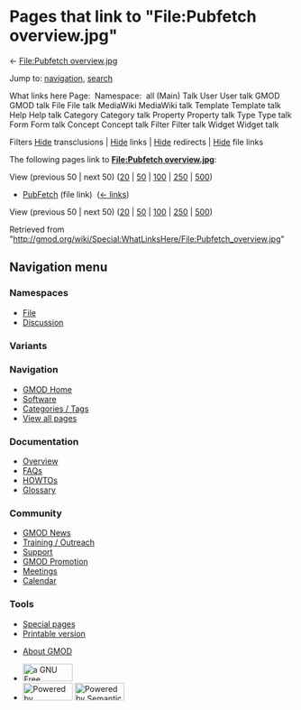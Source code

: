<div id="mw-page-base" class="noprint">

</div>

<div id="mw-head-base" class="noprint">

</div>

<div id="content" class="mw-body" role="main">

<span id="top"></span>

<div id="mw-js-message" style="display:none;">

</div>



# <span dir="auto">Pages that link to "File:Pubfetch overview.jpg"</span>

<div id="bodyContent">

<div id="contentSub">

← [File:Pubfetch
overview.jpg](/wiki/File:Pubfetch_overview.jpg "File:Pubfetch overview.jpg")

</div>

<div id="jump-to-nav" class="mw-jump">

Jump to: [navigation](#mw-navigation), [search](#p-search)

</div>

<div id="mw-content-text">

What links here Page:  Namespace:  all (Main) Talk User User talk GMOD
GMOD talk File File talk MediaWiki MediaWiki talk Template Template talk
Help Help talk Category Category talk Property Property talk Type Type
talk Form Form talk Concept Concept talk Filter Filter talk Widget
Widget talk

Filters
[Hide](/mediawiki/index.php?title=Special:WhatLinksHere/File:Pubfetch_overview.jpg&hidetrans=1 "Special:WhatLinksHere/File:Pubfetch overview.jpg")
transclusions \|
[Hide](/mediawiki/index.php?title=Special:WhatLinksHere/File:Pubfetch_overview.jpg&hidelinks=1 "Special:WhatLinksHere/File:Pubfetch overview.jpg")
links \|
[Hide](/mediawiki/index.php?title=Special:WhatLinksHere/File:Pubfetch_overview.jpg&hideredirs=1 "Special:WhatLinksHere/File:Pubfetch overview.jpg")
redirects \|
[Hide](/mediawiki/index.php?title=Special:WhatLinksHere/File:Pubfetch_overview.jpg&hideimages=1 "Special:WhatLinksHere/File:Pubfetch overview.jpg")
file links

The following pages link to **[File:Pubfetch
overview.jpg](/wiki/File:Pubfetch_overview.jpg "File:Pubfetch overview.jpg")**:

View (previous 50 \| next 50)
([20](/mediawiki/index.php?title=Special:WhatLinksHere/File:Pubfetch_overview.jpg&limit=20 "Special:WhatLinksHere/File:Pubfetch overview.jpg")
\|
[50](/mediawiki/index.php?title=Special:WhatLinksHere/File:Pubfetch_overview.jpg&limit=50 "Special:WhatLinksHere/File:Pubfetch overview.jpg")
\|
[100](/mediawiki/index.php?title=Special:WhatLinksHere/File:Pubfetch_overview.jpg&limit=100 "Special:WhatLinksHere/File:Pubfetch overview.jpg")
\|
[250](/mediawiki/index.php?title=Special:WhatLinksHere/File:Pubfetch_overview.jpg&limit=250 "Special:WhatLinksHere/File:Pubfetch overview.jpg")
\|
[500](/mediawiki/index.php?title=Special:WhatLinksHere/File:Pubfetch_overview.jpg&limit=500 "Special:WhatLinksHere/File:Pubfetch overview.jpg"))

- [PubFetch](/wiki/PubFetch "PubFetch") (file link) ‎
  <span class="mw-whatlinkshere-tools">([←
  links](/mediawiki/index.php?title=Special:WhatLinksHere&target=PubFetch "Special:WhatLinksHere"))</span>

View (previous 50 \| next 50)
([20](/mediawiki/index.php?title=Special:WhatLinksHere/File:Pubfetch_overview.jpg&limit=20 "Special:WhatLinksHere/File:Pubfetch overview.jpg")
\|
[50](/mediawiki/index.php?title=Special:WhatLinksHere/File:Pubfetch_overview.jpg&limit=50 "Special:WhatLinksHere/File:Pubfetch overview.jpg")
\|
[100](/mediawiki/index.php?title=Special:WhatLinksHere/File:Pubfetch_overview.jpg&limit=100 "Special:WhatLinksHere/File:Pubfetch overview.jpg")
\|
[250](/mediawiki/index.php?title=Special:WhatLinksHere/File:Pubfetch_overview.jpg&limit=250 "Special:WhatLinksHere/File:Pubfetch overview.jpg")
\|
[500](/mediawiki/index.php?title=Special:WhatLinksHere/File:Pubfetch_overview.jpg&limit=500 "Special:WhatLinksHere/File:Pubfetch overview.jpg"))

</div>

<div class="printfooter">

Retrieved from
"<http://gmod.org/wiki/Special:WhatLinksHere/File:Pubfetch_overview.jpg>"

</div>

<div id="catlinks" class="catlinks catlinks-allhidden">

</div>

<div class="visualClear">

</div>

</div>

</div>

<div id="mw-navigation">

## Navigation menu

<div id="mw-head">



<div id="left-navigation">

<div id="p-namespaces" class="vectorTabs" role="navigation"
aria-labelledby="p-namespaces-label">

### Namespaces

- <span id="ca-nstab-image"><a href="/wiki/File:Pubfetch_overview.jpg" accesskey="c"
  title="View the file page [c]">File</a></span>
- <span id="ca-talk"><a
  href="/mediawiki/index.php?title=File_talk:Pubfetch_overview.jpg&amp;action=edit&amp;redlink=1"
  accesskey="t"
  title="Discussion about the content page [t]">Discussion</a></span>

</div>

<div id="p-variants" class="vectorMenu emptyPortlet" role="navigation"
aria-labelledby="p-variants-label">

### 

### Variants[](#)

<div class="menu">

</div>

</div>

</div>

<div id="right-navigation">





</div>



</div>

</div>

</div>

<div id="mw-panel">

<div id="p-logo" role="banner">

<a href="/wiki/Main_Page"
style="background-image: url(http://gmod.org/images/GMOD-cogs.png);"
title="Visit the main page"></a>

</div>

<div id="p-Navigation" class="portal" role="navigation"
aria-labelledby="p-Navigation-label">

### Navigation

<div class="body">

- <span id="n-GMOD-Home">[GMOD Home](/wiki/Main_Page)</span>
- <span id="n-Software">[Software](/wiki/GMOD_Components)</span>
- <span id="n-Categories-.2F-Tags">[Categories /
  Tags](/wiki/Categories)</span>
- <span id="n-View-all-pages">[View all
  pages](/wiki/Special:AllPages)</span>

</div>

</div>

<div id="p-Documentation" class="portal" role="navigation"
aria-labelledby="p-Documentation-label">

### Documentation

<div class="body">

- <span id="n-Overview">[Overview](/wiki/Overview)</span>
- <span id="n-FAQs">[FAQs](/wiki/Category:FAQ)</span>
- <span id="n-HOWTOs">[HOWTOs](/wiki/Category:HOWTO)</span>
- <span id="n-Glossary">[Glossary](/wiki/Glossary)</span>

</div>

</div>

<div id="p-Community" class="portal" role="navigation"
aria-labelledby="p-Community-label">

### Community

<div class="body">

- <span id="n-GMOD-News">[GMOD News](/wiki/GMOD_News)</span>
- <span id="n-Training-.2F-Outreach">[Training /
  Outreach](/wiki/Training_and_Outreach)</span>
- <span id="n-Support">[Support](/wiki/Support)</span>
- <span id="n-GMOD-Promotion">[GMOD
  Promotion](/wiki/GMOD_Promotion)</span>
- <span id="n-Meetings">[Meetings](/wiki/Meetings)</span>
- <span id="n-Calendar">[Calendar](/wiki/Calendar)</span>

</div>

</div>

<div id="p-tb" class="portal" role="navigation"
aria-labelledby="p-tb-label">

### Tools

<div class="body">

- <span id="t-specialpages"><a href="/wiki/Special:SpecialPages" accesskey="q"
  title="A list of all special pages [q]">Special pages</a></span>
- <span id="t-print"><a
  href="/mediawiki/index.php?title=Special:WhatLinksHere/File:Pubfetch_overview.jpg&amp;printable=yes"
  rel="alternate" accesskey="p"
  title="Printable version of this page [p]">Printable version</a></span>

</div>

</div>

</div>

</div>

<div id="footer" role="contentinfo">

- <span id="footer-places-about">[About
  GMOD](/wiki/GMOD:About "GMOD:About")</span>

<!-- -->

- <span id="footer-copyrightico">[<img src="http://www.gnu.org/graphics/gfdl-logo-small.png" width="88"
  height="31" alt="a GNU Free Documentation License" />](http://www.gnu.org/licenses/fdl-1.3.html)</span>
- <span id="footer-poweredbyico">[<img src="/mediawiki/skins/common/images/poweredby_mediawiki_88x31.png"
  width="88" height="31" alt="Powered by MediaWiki" />](//www.mediawiki.org/)
  [<img
  src="/mediawiki/extensions/SemanticMediaWiki/includes/../resources/images/smw_button.png"
  width="88" height="31" alt="Powered by Semantic MediaWiki" />](https://www.semantic-mediawiki.org/wiki/Semantic_MediaWiki)</span>

<div style="clear:both">

</div>

</div>
